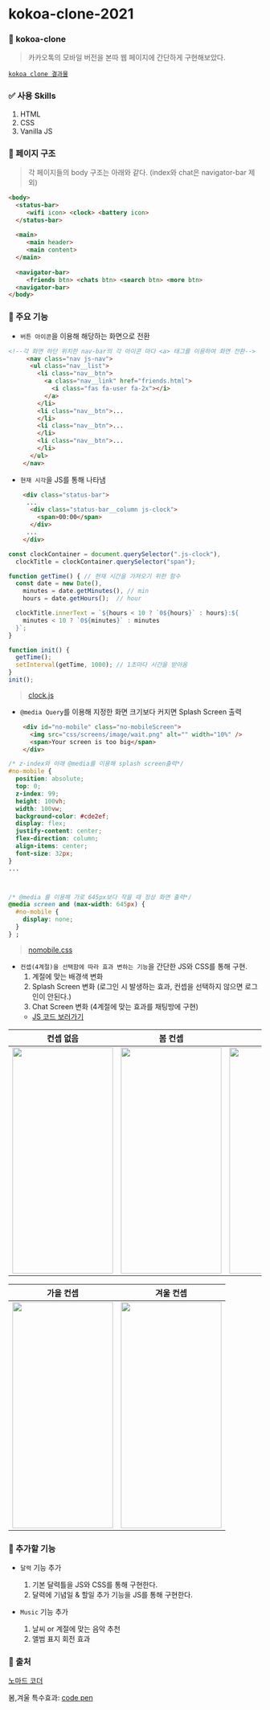 # kokoa-clone-2021
 
### 📖 kokoa-clone 
> 카카오톡의 모바일 버전을 본따 웹 페이지에 간단하게 구현해보았다. <br>

[`kokoa clone 결과물`](https://park-seung-hun.github.io/kokoa_clone-2021/index.html)<br>

### ✅ 사용 Skills
  1. HTML
  2. CSS
  3. Vanilla JS

### 📒 페이지 구조
> 각 페이지들의 body 구조는 아래와 같다. (index와 chat은 navigator-bar 제외)
```html
<body>
  <status-bar>
     <wifi icon> <clock> <battery icon>
  </status-bar>
      
  <main>
     <main header>
     <main content>
  </main>
   
  <navigator-bar>
     <friends btn> <chats btn> <search btn> <more btn> 
  <navigator-bar>
</body>
```

### 📕 주요 기능 
- `버튼 아이콘`을 이용해 해당하는 화면으로 전환
```html
<!--각 화면 하단 위치한 nav-bar의 각 아이콘 마다 <a> 태그를 이용하여 화면 전환-->
     <nav class="nav js-nav">
      <ul class="nav__list">
        <li class="nav__btn">
          <a class="nav__link" href="friends.html">
            <i class="fas fa-user fa-2x"></i>
          </a>
        </li>
        <li class="nav__btn">...
        </li>
        <li class="nav__btn">...
        </li>
        <li class="nav__btn">...
        </li>
      </ul>
    </nav>
```

- `현재 시각`을 JS를 통해 나타냄
```html
    <div class="status-bar">
     ...
      <div class="status-bar__column js-clock">
        <span>00:00</span>
      </div>
     ...
    </div>
```
```javascript
const clockContainer = document.querySelector(".js-clock"),
  clockTitle = clockContainer.querySelector("span");

function getTime() { // 현재 시간을 가져오기 위한 함수
  const date = new Date(),
    minutes = date.getMinutes(), // min 
    hours = date.getHours();  // hour

  clockTitle.innerText = `${hours < 10 ? `0${hours}` : hours}:${
    minutes < 10 ? `0${minutes}` : minutes
  }`;
}

function init() {
  getTime();
  setInterval(getTime, 1000); // 1초마다 시간을 받아옴
}
init();
```
> [clock.js](https://github.com/Park-Seung-Hun/kokoa_clone-2021/blob/main/js/clock.js)

- `@media Query`를 이용해 지정한 화면 크기보다 커지면 Splash Screen 출력

```html
    <div id="no-mobile" class="no-mobileScreen">
      <img src="css/screens/image/wait.png" alt="" width="10%" />
      <span>Your screen is too big</span>
    </div>
```

```css
/* z-index와 아래 @media를 이용해 splash screen출력*/
#no-mobile {
  position: absolute;
  top: 0;
  z-index: 99;
  height: 100vh;
  width: 100vw;
  background-color: #cde2ef;
  display: flex;
  justify-content: center;
  flex-direction: column;
  align-items: center;
  font-size: 32px;
}
...



/* @media 를 이용해 가로 645px보다 작을 때 정상 화면 출력*/
@media screen and (max-width: 645px) {
  #no-mobile {
    display: none;
  }
} ;
```
> [nomobile.css](https://github.com/Park-Seung-Hun/kokoa_clone-2021/blob/main/css/components/no-mobile.css)

- `컨셉(4계절)을 선택함에 따라 효과 변하는 기능`을 간단한 JS와 CSS를 통해 구현.
  1. 계절에 맞는 배경색 변화 
  2. Splash Screen 변화 (로그인 시 발생하는 효과, 컨셉을 선택하지 않으면 로그인이 안된다.)
  3. Chat Screen 변화 (4계절에 맞는 효과를 채팅방에 구현)
  - [JS 코드 보러가기](https://github.com/Park-Seung-Hun/kokoa_clone-2021/tree/main/js/changeconcept)



컨셉 없음            |봄 컨셉            |  여름 컨셉            |
:-------------------------:|:-------------------------:|:-------------------------:
<img src="https://github.com/Park-Seung-Hun/kokoa_clone-2021/blob/main/resultImage/noconcept.gif" height="450" width="200">  |<img src="https://github.com/Park-Seung-Hun/kokoa_clone-2021/blob/main/resultImage/spring.gif" height="450" width="200">  |  <img src="https://github.com/Park-Seung-Hun/kokoa_clone-2021/blob/main/resultImage/summer.gif" height="450" width="200"> 

가을 컨셉            |  겨울 컨셉            |
:-------------------------:|:-------------------------:
<img src="https://github.com/Park-Seung-Hun/kokoa_clone-2021/blob/main/resultImage/fall.gif" height="450" width="200">  |  <img src="https://github.com/Park-Seung-Hun/kokoa_clone-2021/blob/main/resultImage/winter.gif" height="450" width="200">

### 📘 추가할 기능
 - `달력` 기능 추가 
   1. 기본 달력틀을 JS와 CSS를 통해 구현한다.
   2. 달력에 기념일 & 할일 추가 기능을 JS를 통해 구현한다.

 - `Music` 기능 추가
   1. 날씨 or 계절에 맞는 음악 추천
   2. 앨범 표지 회전 효과

### 📙 출처
[노마드 코더](https://nomadcoders.co/)<br>

봄,겨울 특수효과: [code pen](https://codepen.io/)
